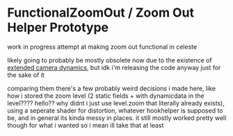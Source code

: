# FunctionalZoomOut / Zoom Out Helper Prototype
work in progress attempt at making zoom out functional in celeste

likely going to probably be mostly obsolete now due to the existence of [extended camera dynamics](https://github.com/Ikersfletch/ExCameraDynamics/tree/main), but idk i'm releasing the code anyway just for the sake of it

comparing them there's a few probably weird decisions i made here, like how i stored the zoom level (2 static fields + with dynamicdata in the level???? hello?? why didnt i just use level.zoom that literally already exists), using a seperate shader for distortion, whatever hookhelper is supposed to be, and in general its kinda messy in places. it still mostly worked pretty well though for what i wanted so i mean ill take that at least